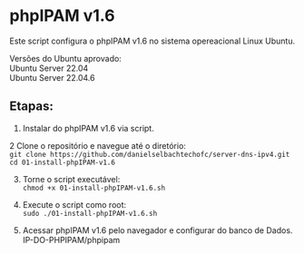 # phpIPAM v1.6
Este script configura o phpIPAM v1.6 no sistema opereacional Linux Ubuntu.

Versões do Ubuntu aprovado: </br>
Ubuntu Server 22.04</br>
Ubuntu Server 22.04.6</br>

## Etapas:

1. Instalar do phpIPAM v1.6 via script.</br>

2 Clone o repositório e navegue até o diretório:</br>
`git clone https://github.com/danielselbachtechofc/server-dns-ipv4.git`</br>
`cd 01-install-phpIPAM-v1.6`</br>

3. Torne o script executável:</br>
`chmod +x 01-install-phpIPAM-v1.6.sh`</br>

4. Execute o script como root:</br>
`sudo ./01-install-phpIPAM-v1.6.sh`</br>

5. Acessar phpIPAM v1.6 pelo navegador e configurar do banco de Dados.</br>
IP-DO-PHPIPAM/phpipam</br>
